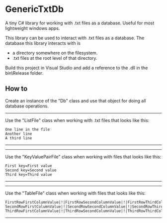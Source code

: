 # GenericTxtDb
A tiny C# library for working with .txt files as a database. Useful for most lightweight windows apps.

This library can be used to interact with .txt files as a database.
The database this library interacts with is
- a directory somewhere on the filesystem.
- .txt files at the root level of that directory.

Build this project in Visual Studio and add a reference to the .dll in the bin\Release folder.

How to
------
Create an instance of the "Db" class and use that object for doing all database operations.
___
Use the "ListFile" class when working with .txt files that looks like this:
```
One line in the file
Another line
A third line
```
___
___
Use the "KeyValuePairFile" class when working with files that looks like this:
```
First key=First value
Second key=Second value
Third key=Third value
```
___
___
Use the "TableFile" class when working with files that looks like this:
```
FirstRowFirstColumnValue|!|FirstRowSecondColumnValue|!|FirstRowThirdColumnValue
SecondRowFirstColumnValue|!|SecondRowSecondColumnValue|!|SecondRowThirdColumnValue
ThirdRowFirstColumnValue|!|ThirdRowSecondColumnValue|!|ThirdRowThirdColumnValue
```
___
